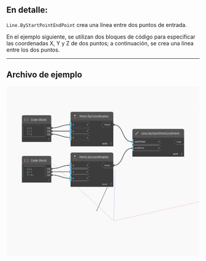 ## En detalle:
`Line.ByStartPointEndPoint` crea una línea entre dos puntos de entrada.

En el ejemplo siguiente, se utilizan dos bloques de código para especificar las coordenadas X, Y y Z de dos puntos; a continuación, se crea una línea entre los dos puntos.

___
## Archivo de ejemplo

![ByStartPointEndPoint](./Autodesk.DesignScript.Geometry.Line.ByStartPointEndPoint_img.jpg)


